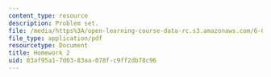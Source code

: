 ```yaml
---
content_type: resource
description: Problem set.
file: /media/https%3A/open-learning-course-data-rc.s3.amazonaws.com/6-055j-the-art-of-approximation-in-science-and-engineering-spring-2008/03af95a17d0383aa078fc9ff2db78c96_hw02.pdf
file_type: application/pdf
resourcetype: Document
title: Homework 2
uid: 03af95a1-7d03-83aa-078f-c9ff2db78c96
---
```

